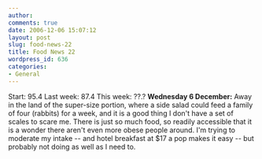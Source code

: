 ```yaml
---
author:
comments: true
date: 2006-12-06 15:07:12
layout: post
slug: food-news-22
title: Food News 22
wordpress_id: 636
categories:
- General
---
```


Start: 95.4 Last week: 87.4 This week: ??.?
**Wednesday 6 December:** Away in the land of the super-size portion, where a side salad could feed a family of four (rabbits) for a week, and it is a good thing I don't have a set of scales to scare me. There is just so much food, so readily accessible that it is a wonder there aren't even more obese people around. I'm trying to moderate my intake -- and hotel breakfast at $17 a pop makes it easy -- but probably not doing as well as I need to.
